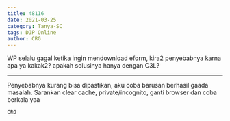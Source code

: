 ```yaml
---
title: 48116
date: 2021-03-25
category: Tanya-SC
tags: DJP Online
author: CRG
---
```


WP selalu gagal ketika ingin mendownload eform, kira2 penyebabnya karna apa ya kakak2? apakah solusinya hanya dengan C3L?

---

Penyebabnya kurang bisa dipastikan, aku coba barusan berhasil gaada masalah. Sarankan clear cache, private/incognito, ganti browser dan coba berkala yaa

`CRG`
